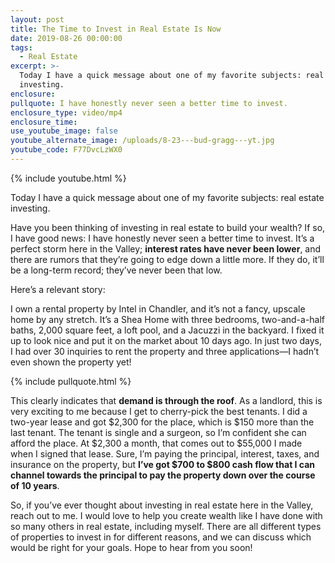 ```yaml
---
layout: post
title: The Time to Invest in Real Estate Is Now
date: 2019-08-26 00:00:00
tags:
  - Real Estate
excerpt: >-
  Today I have a quick message about one of my favorite subjects: real estate
  investing.
enclosure:
pullquote: I have honestly never seen a better time to invest.
enclosure_type: video/mp4
enclosure_time:
use_youtube_image: false
youtube_alternate_image: /uploads/8-23---bud-gragg---yt.jpg
youtube_code: F77DvcLzWX0
---
```


{% include youtube.html %}

Today I have a quick message about one of my favorite subjects: real estate investing.

Have you been thinking of investing in real estate to build your wealth? If so, I have good news: I have honestly never seen a better time to invest. It’s a perfect storm here in the Valley; **interest rates have never been lower**, and there are rumors that they’re going to edge down a little more. If they do, it’ll be a long-term record; they’ve never been that low.

Here’s a relevant story:

I own a rental property by Intel in Chandler, and it’s not a fancy, upscale home by any stretch. It’s a Shea Home with three bedrooms, two-and-a-half baths, 2,000 square feet, a loft pool, and a Jacuzzi in the backyard. I fixed it up to look nice and put it on the market about 10 days ago. In just two days, I had over 30 inquiries to rent the property and three applications—I hadn’t even shown the property yet\!

{% include pullquote.html %}

This clearly indicates that **demand is through the roof**. As a landlord, this is very exciting to me because I get to cherry-pick the best tenants. I did a two-year lease and got $2,300 for the place, which is $150 more than the last tenant. The tenant is single and a surgeon, so I’m confident she can afford the place. At $2,300 a month, that comes out to $55,000 I made when I signed that lease. Sure, I’m paying the principal, interest, taxes, and insurance on the property, but **I’ve got $700 to $800 cash flow that I can channel towards the principal to pay the property down over the course of 10 years**.

So, if you’ve ever thought about investing in real estate here in the Valley, reach out to me. I would love to help you create wealth like I have done with so many others in real estate, including myself. There are all different types of properties to invest in for different reasons, and we can discuss which would be right for your goals. Hope to hear from you soon\!